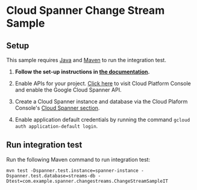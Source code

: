 # Cloud Spanner Change Stream Sample

## Setup

This sample requires [Java](https://www.java.com/en/download/) and [Maven](http://maven.apache.org/) to run the integration test.

1.  **Follow the set-up instructions in [the documentation](https://cloud.google.com/java/docs/setup).**

2.  Enable APIs for your project.
    [Click here](https://console.cloud.google.com/flows/enableapi?apiid=spanner.googleapis.com&showconfirmation=true)
    to visit Cloud Platform Console and enable the Google Cloud Spanner API.

3.  Create a Cloud Spanner instance and database via the Cloud Plaform Console's
    [Cloud Spanner section](http://console.cloud.google.com/spanner).

4.  Enable application default credentials by running the command `gcloud auth application-default login`.

## Run integration test

Run the following Maven command to run integration test:

```
mvn test -Dspanner.test.instance=spanner-instance -Dspanner.test.database=streams-db -Dtest=com.example.spanner.changestreams.ChangeStreamSampleIT
```
